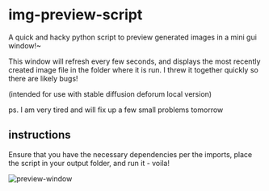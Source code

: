 # img-preview-script

A quick and hacky python script to preview generated images in a mini gui window!~

This window will refresh every few seconds, and displays the most recently created image file
in the folder where it is run. I threw it together quickly so there are likely bugs!

(intended for use with stable diffusion deforum local version)

ps. I am very tired and will fix up a few small problems tomorrow

## instructions

Ensure that you have the necessary dependencies per the imports, place the script in your output folder, and run it - voila!

![preview-window](https://user-images.githubusercontent.com/71165873/193406511-6ba37326-e518-4908-ba76-6b768759d80f.png)
